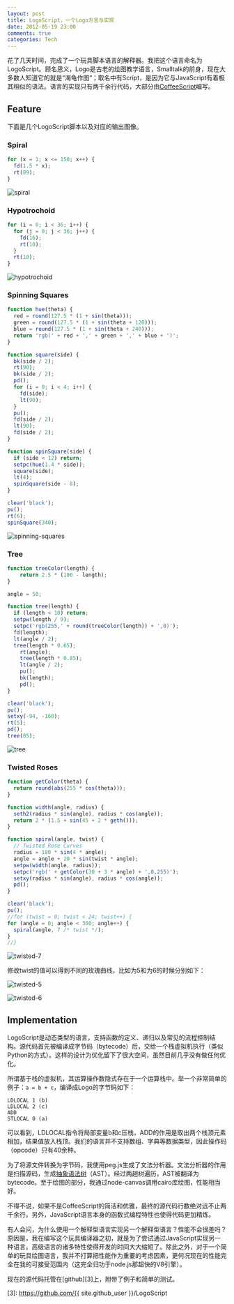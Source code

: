 ```yaml
---
layout: post
title: LogoScript，一个Logo方言与实现
date: 2012-05-19 23:00
comments: true
categories: Tech
---
```


花了几天时间，完成了一个玩具脚本语言的解释器。我把这个语言命名为LogoScript。顾名思义，Logo是古老的绘图教学语言，Smalltalk的前身，现在大多数人知道它的就是“海龟作图“；取名中有Script，是因为它与JavaScript有着极其相似的语法。语言的实现只有两千余行代码，大部分由[CoffeeScript][1]编写。

## Feature

下面是几个LogoScript脚本以及对应的输出图像。

### Spiral

```js
for (x = 1; x <= 150; x++) {
  fd(1.5 * x);
  rt(89);
}
```

![spiral](/images/2012/05/logoscript-spiral.png)

### Hypotrochoid

```js
for (i = 0; i < 36; i++) {
  for (j = 0; j < 36; j++) {
    fd(16);
    rt(10);
  }
  rt(10);
}
```

![hypotrochoid](/images/2012/05/logoscript-hypotrochoid.png)

### Spinning Squares

```js
function hue(theta) {
  red = round(127.5 * (1 + sin(theta)));
  green = round(127.5 * (1 + sin(theta + 120)));
  blue = round(127.5 * (1 + sin(theta + 240)));
  return 'rgb(' + red + ',' + green + ',' + blue + ')';
}

function square(side) {
  bk(side / 2);
  rt(90);
  bk(side / 2);
  pd();
  for (i = 0; i < 4; i++) {
    fd(side);
    lt(90);
  }
  pu();
  fd(side / 2);
  lt(90);
  fd(side / 2);
}

function spinSquare(side) {
  if (side < 12) return;
  setpc(hue(1.4 * side));
  square(side);
  lt(4);
  spinSquare(side - 8);
}

clear('black');
pu();
rt(6);
spinSquare(340);
```

![spinning-squares](/images/2012/05/logoscript-spinning-squares.png)

### Tree

```js
function treeColor(length) {
	return 2.5 * (100 - length);
}

angle = 50;

function tree(length) {
  if (length < 10) return;
  setpw(length / 9);
  setpc('rgb(255,' + round(treeColor(length)) + ',0)');
  fd(length);
  lt(angle / 2);
  tree(length * 0.65);
	rt(angle);
	tree(length * 0.85);
	lt(angle / 2);
	pu();
	bk(length);
	pd();
}

clear('black');
pu();
setxy(-94, -160);
rt(5);
pd();
tree(85);
```

![tree](/images/2012/05/logoscript-tree.png)

### Twisted Roses

```js
function getColor(theta) {
  return round(abs(255 * cos(theta)));
}

function width(angle, radius) {
  seth2(radius * sin(angle), radius * cos(angle));
  return 2 * (1.5 + sin(45 + 2 * geth()));
}

function spiral(angle, twist) {
  // Twisted Rose Curves
  radius = 180 * sin(4 * angle);
  angle = angle + 20 * sin(twist * angle);
  setpw(width(angle, radius));
  setpc('rgb(' + getColor(30 + 3 * angle) + ',0,255)');
  setxy(radius * sin(angle), radius * cos(angle));
  pd();
}

clear('black');
pu();
//for (twist = 0; twist < 24; twist++) {
for (angle = 0; angle < 360; angle++) {
  spiral(angle, 7 /* twist */);
}
//}
```

![twisted-7](/images/2012/05/logoscript-rose-7.png)

修改twist的值可以得到不同的玫瑰曲线，比如为5和为6的时候分别如下：

![twisted-5](/images/2012/05/logoscript-rose-5.png)

![twisted-6](/images/2012/05/logoscript-rose-6.png)

<!-- more -->

## Implementation

LogoScript是动态类型的语言，支持函数的定义、递归以及常见的流程控制结构。源代码首先被编译成字节码（bytecode）后，交给一个栈虚拟机执行（类似Python的方式）。这样的设计为优化留下了很大空间，虽然目前几乎没有做任何优化。

所谓基于栈的虚拟机，其运算操作数隐式存在于一个运算栈中。举一个非常简单的例子：`a = b + c`，编译成Logo的字节码如下：

    LDLOCAL 1 (b)
    LDLOCAL 2 (c)
    ADD
    STLOCAL 0 (a)

可以看到，LDLOCAL指令将局部变量b和c压栈，ADD的作用是取出两个栈顶元素相加，结果值放入栈顶。我们的语言并不支持数组、字典等数据类型，因此操作码（opcode）只有40余种。

为了将源文件转换为字节码，我使用peg.js生成了文法分析器。文法分析器的作用是扫描源码，生成[抽象语法树][2]（AST）。经过两趟树遍历，AST被翻译为bytecode。至于绘图的部分，我通过node-canvas调用cairo库绘图，性能相当好。

不得不说，如果不是CoffeeScript的简洁和优雅，最终的源代码行数绝对远不止两千余行。另外，JavaScript语言本身的函数式编程特性也使得代码更加精炼。

有人会问，为什么使用一个解释型语言实现另一个解释型语言？性能不会很差吗？原因是，我在编写这个玩具编译器之初，就是为了尝试通过JavaScript实现另一种语言。高级语言的诸多特性使得开发的时间大大缩短了。除此之外，对于一个简单的玩具绘图语言，我并不打算把性能作为重要的考虑因素，更何况现在的性能完全在我的可接受范围内（这完全归功于node.js那超快的V8引擎）。

现在的源代码托管在[github][3]上，附带了例子和简单的测试。

[1]: http://coffeescript.org
[2]: http://en.wikipedia.org/wiki/Abstract_syntax_tree
[3]: https://github.com/{{ site.github_user }}/LogoScript
